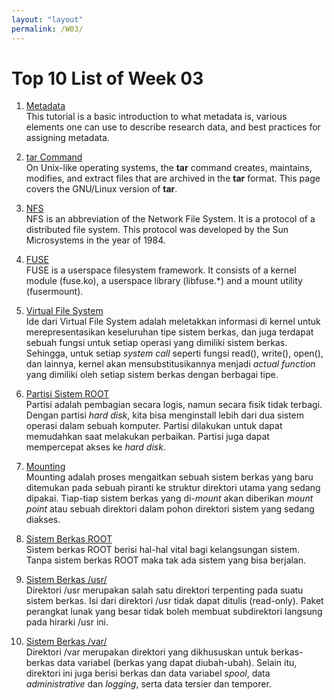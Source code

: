 ```yaml
---
layout: "layout"
permalink: /W03/
---
```


# Top 10 List of Week 03

1. [Metadata](https://guides.lib.unc.edu/metadata/home)<br>
This tutorial is a basic introduction to what metadata is, various elements one can use to describe research data, and best practices for assigning metadata.

2. [tar Command](https://www.computerhope.com/unix/utar.htm)<br>
On Unix-like operating systems, the <b>tar</b> command creates, maintains, modifies, and extract files that are archived in the <b>tar</b> format. This page covers the GNU/Linux version of <b>tar</b>.

3. [NFS](https://www.javatpoint.com/nfs)<br>
NFS is an abbreviation of the Network File System. It is a protocol of a distributed file system. This protocol was developed by the Sun Microsystems in the year of 1984.

4. [FUSE](https://www.kernel.org/doc/html/latest/filesystems/fuse.html)<br>
FUSE is a userspace filesystem framework. It consists of a kernel module (fuse.ko), a userspace library (libfuse.*) and a mount utility (fusermount).

5. [Virtual File System](http://openstorage.gunadarma.ac.id/linux/docs/v06/Kuliah/SistemOperasi/BUKU/SistemOperasi-4.X-2/ch16s05.html)<br>
Ide dari Virtual File System adalah meletakkan informasi di kernel untuk merepresentasikan keseluruhan tipe sistem berkas, dan juga terdapat sebuah fungsi untuk setiap operasi yang dimiliki sistem berkas. Sehingga, untuk setiap <i>system call</i> seperti fungsi read(), write(), open(), dan lainnya, kernel akan mensubstitusikannya menjadi <i>actual function</i> yang dimiliki oleh setiap sistem berkas dengan berbagai tipe.

6. [Partisi Sistem ROOT](http://openstorage.gunadarma.ac.id/linux/docs/v06/Kuliah/SistemOperasi/BUKU/SistemOperasi-4.X-2/ch16s04.html)<br>
Partisi adalah pembagian secara logis, namun secara fisik tidak terbagi. Dengan partisi <i>hard disk</i>, kita bisa menginstall lebih dari dua sistem operasi dalam sebuah komputer. Partisi dilakukan untuk dapat memudahkan saat melakukan perbaikan. Partisi juga dapat mempercepat akses ke <i>hard disk</i>.

7. [Mounting](http://openstorage.gunadarma.ac.id/linux/docs/v06/Kuliah/SistemOperasi/BUKU/SistemOperasi-4.X-2/ch14s07.html)<br>
Mounting adalah proses mengaitkan sebuah sistem berkas yang baru ditemukan pada sebuah piranti ke struktur direktori utama yang sedang dipakai. Tiap-tiap sistem berkas yang di-<i>mount</i> akan diberikan <i>mount point</i> atau sebuah direktori dalam pohon direktori sistem yang sedang diakses.

8. [Sistem Berkas ROOT](http://openstorage.gunadarma.ac.id/linux/docs/v06/Kuliah/SistemOperasi/BUKU/SistemOperasi-4.X-2/ch15s03.html)<br>
Sistem berkas ROOT berisi hal-hal vital bagi kelangsungan sistem. Tanpa sistem berkas ROOT maka tak ada sistem yang bisa berjalan.

9. [Sistem Berkas /usr/](http://openstorage.gunadarma.ac.id/linux/docs/v06/Kuliah/SistemOperasi/BUKU/SistemOperasi-4.X-2/ch15s04.html)<br>
Direktori /usr merupakan salah satu direktori terpenting pada suatu sistem berkas. Isi dari direktori /usr tidak dapat ditulis (read-only). Paket perangkat lunak yang besar tidak boleh membuat subdirektori langsung pada hirarki /usr ini.

10. [Sistem Berkas /var/](http://openstorage.gunadarma.ac.id/linux/docs/v06/Kuliah/SistemOperasi/BUKU/SistemOperasi-4.X-2/ch15s05.html)<br>
Direktori /var merupakan direktori yang dikhususkan untuk berkas-berkas data variabel (berkas yang dapat diubah-ubah). Selain itu, direktori ini juga berisi berkas dan data variabel <i>spool</i>, data <i>administrative</i> dan <i>logging</i>, serta data tersier dan temporer.

